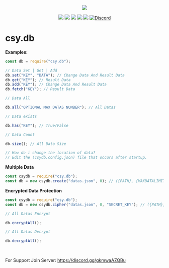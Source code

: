 <p align="center"><a href="https://nodei.co/npm/csy.db"><img src="https://nodei.co/npm/csy.db.png"></a></p>

<p align="center"><img src="https://img.shields.io/npm/v/csy.db?style=for-the-badge"> <img src="https://img.shields.io/github/repo-size/CsYBot/csy.db?style=for-the-badge"> <img src="https://img.shields.io/npm/l/csy.db?style=for-the-badge"> <img src="https://img.shields.io/npm/dt/csy.db?style=for-the-badge"> <img src="https://img.shields.io/github/contributors/CsYBot/csy.db?style=for-the-badge"> <a href="https://discord.gg/gkmwaAZQBu" target="_blank"> <img alt="Discord" src="https://img.shields.io/badge/CsYBot%20Support-Click%20here-7289d9?style=for-the-badge&logo=discord"> </a></p>

# csy.db

**Examples:**
```js
const db = require("csy.db");

// Data Set | Get | Add
db.set("KEY", "DATA"); // Change Data And Result Data
db.get("KEY"); // Result Data
db.add("KEY"); // Change Data And Result Data
db.fetch("KEY"); // Result Data

// Data All

db.all("OPTIONAL MAX DATAS NUMBER"); // All Datas

// Data exists

db.has("KEY"); // True/False

// Data Count

db.size(); // All Data Size

// How do i change the location of data?
// Edit the (csydb.config.json) file that occurs after startup.
```

**Multiple Data**
```js
const csydb = require("csy.db");
const db = new csydb.create("datas.json", 0); // ({PATH}, {MAXDATALIMIT})
```

**Encrypted Data Protection**
```js
const csydb = require("csy.db");
const db = new csydb.cipher("datas.json", 0, "SECRET_KEY"); // ({PATH}, {MAXDATALIMIT}, {SECRETKEY})

// All Datas Encrypt

db.encryptAll();

// All Datas Decrypt

db.decryptAll();
```

<br>

For Support Join Server: https://discord.gg/gkmwaAZQBu
